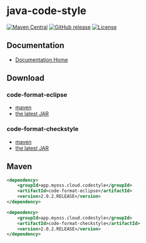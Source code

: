 # java-code-style

[![Maven Central](https://img.shields.io/maven-central/v/app.myoss.cloud.codestyle/java-code-style.svg)](https://maven-badges.herokuapp.com/maven-central/app.myoss.cloud.codestyle/java-code-style/)
[![GitHub release](https://img.shields.io/github/release/myoss-cloud/java-code-style.svg)](https://github.com/myoss-cloud/java-code-style/releases)
[![License](https://img.shields.io/badge/license-Apache%202-4EB1BA.svg)](https://www.apache.org/licenses/LICENSE-2.0.html)

## Documentation

- [Documentation Home](https://github.com/myoss-cloud/java-code-style/wiki)

## Download

### code-format-eclipse

- [maven][1]
- [the latest JAR][2]

[1]: http://repo1.maven.org/maven2/app/myoss/cloud/codestyle/code-format-eclipse/  
[2]: https://search.maven.org/remote_content?g=app.myoss.cloud.codestyle&a=code-format-eclipse&v=LATEST

### code-format-checkstyle

- [maven][3]
- [the latest JAR][4]

[3]: http://repo1.maven.org/maven2/app/myoss/cloud/codestyle/code-format-checkstyle/  
[4]: https://search.maven.org/remote_content?g=app.myoss.cloud.codestyle&a=code-format-checkstyle&v=LATEST

## Maven

```xml
<dependency>
    <groupId>app.myoss.cloud.codestyle</groupId>
    <artifactId>code-format-eclipse</artifactId>
    <version>2.0.2.RELEASE</version>
</dependency>
```

```xml
<dependency>
    <groupId>app.myoss.cloud.codestyle</groupId>
    <artifactId>code-format-checkstyle</artifactId>
    <version>2.0.2.RELEASE</version>
</dependency>
```
